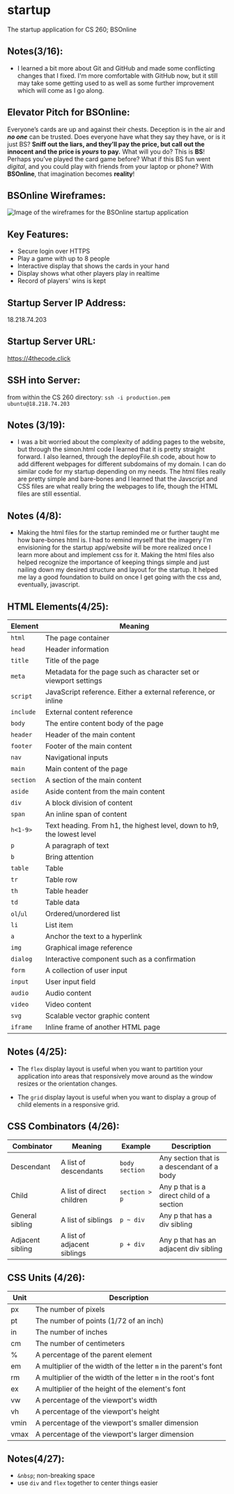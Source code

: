 # startup
The startup application for CS 260; BSOnline


## Notes(3/16): 
* I learned a bit more about Git and GitHub and made some conflicting changes
that I fixed. I'm more comfortable with GitHub now, but it still may take some getting used to
as well as some further improvement which will come as I go along.

## Elevator Pitch for BSOnline: 
Everyone’s cards are up and against their chests. Deception is in 
the air and ***no one*** can be trusted. Does everyone have what they say they have, or is it just BS? 
**Sniff out the liars, and they’ll pay the price, but call out the innocent and the price is _yours_ 
to pay.** What will you do? This is **BS**! Perhaps you’ve played the card game before? What if this BS 
fun went _digital_, and you could play with friends from your laptop or phone? With **BSOnline**, that 
imagination becomes **reality**!

## BSOnline Wireframes:
![Image of the wireframes for the BSOnline startup application](https://github.com/EKP529/startup/blob/78abc8bc7fff836a247af4a82151c49539de856a/BSOnline%20Wireframes.jpg)

## Key Features:
* Secure login over HTTPS
* Play a game with up to 8 people
* Interactive display that shows the cards in your hand
* Display shows what other players play in realtime 
* Record of players' wins is kept

## Startup Server IP Address:
18.218.74.203

## Startup Server URL:
https://4thecode.click

## SSH into Server:
from within the CS 260 directory: `ssh -i production.pem ubuntu@18.218.74.203`

## Notes (3/19):
* I was a bit worried about the complexity of adding pages to the website, but 
through the simon.html code I learned that it is pretty straight forward. I 
also learned, through the deployFile.sh code, about how to add different webpages for 
different subdomains of my domain. I can do similar code for my startup depending 
on my needs. The html files really are pretty simple and bare-bones and I learned 
that the Javscript and CSS files are what really bring the webpages to life, though
the HTML files are still essential.

## Notes (4/8):
* Making the html files for the startup reminded me or further taught me how bare-bones
html is. I had to remind myself that the imagery I'm envisioning for the startup app/website
will be more realized once I learn more about and implement css for it. Making the html files
also helped recognize the importance of keeping things simple and just nailing down my desired 
structure and layout for the startup. It helped me lay a good foundation to build on once I get
going with the css and, eventually, javascript.

## HTML Elements(4/25):
| Element   | Meaning                                                                |
|-----------|------------------------------------------------------------------------|
| `html`    | The page container                                                     |
| `head`    | Header information                                                     |
| `title`   | Title of the page                                                      |
| `meta`    | Metadata for the page such as character set or viewport settings       |
| `script`  | JavaScript reference. Either a external reference, or inline           |
| `include` | External content reference                                             |
| `body`    | The entire content body of the page                                    |
| `header`  | Header of the main content                                             |
| `footer`  | Footer of the main content                                             |
| `nav`     | Navigational inputs                                                    |
| `main`    | Main content of the page                                               |
| `section` | A section of the main content                                          |
| `aside`   | Aside content from the main content                                    |
| `div`     | A block division of content                                            |
| `span`    | An inline span of content                                              |
| `h<1-9>`  | Text heading. From h1, the highest level, down to h9, the lowest level |
| `p`       | A paragraph of text                                                    |
| `b`       | Bring attention                                                        |
| `table`   | Table                                                                  |
| `tr`      | Table row                                                              |
| `th`      | Table header                                                           |
| `td`      | Table data                                                             |
| `ol`/`ul` | Ordered/unordered list                                                 |
| `li`      | List item                                                              |
| `a`       | Anchor the text to a hyperlink                                         |
| `img`     | Graphical image reference                                              |
| `dialog`  | Interactive component such as a confirmation                           |
| `form`    | A collection of user input                                             |
| `input`   | User input field                                                       |
| `audio`   | Audio content                                                          |
| `video`   | Video content                                                          |
| `svg`     | Scalable vector graphic content                                        |
| `iframe`  | Inline frame of another HTML page                                      |

## Notes (4/25):
* The `flex` display layout is useful when you want to partition your application into 
areas that responsively move around as the window resizes or the orientation changes.

* The `grid` display layout is useful when you want to display a group of child 
elements in a responsive grid.

## CSS Combinators (4/26):
| Combinator       | Meaning                     | Example        | Description                                |
|------------------|-----------------------------|----------------|--------------------------------------------|
| Descendant       | A list of descendants       | `body section` | Any section that is a descendant of a body |
| Child            | A list of direct children   | `section > p`  | Any p that is a direct child of a section  |
| General sibling  | A list of siblings          | `p ~ div`      | Any p that has a div sibling               |
| Adjacent sibling | A list of adjacent siblings | `p + div`      | Any p that has an adjacent div sibling     |

## CSS Units (4/26):
| Unit  | Description                                                      |
|-------|------------------------------------------------------------------|
| px    | The number of pixels                                             |
| pt    | The number of points (1/72 of an inch)                           |
| in    | The number of inches                                             |
| cm    | The number of centimeters                                        |
| %     | A percentage of the parent element                               |
| em    | A multiplier of the width of the letter `m` in the parent's font |
| rm    | A multiplier of the width of the letter `m` in the root's font   |
| ex    | A multiplier of the height of the element's font                 |
| vw    | A percentage of the viewport's width                             |
| vh    | A percentage of the viewport's height                            |
| vmin	 | A percentage of the viewport's smaller dimension                 |
| vmax	 | A percentage of the viewport's larger dimension                  |

## Notes(4/27):
* `&nbsp`; non-breaking space
* use `div` and `flex` together to center things easier